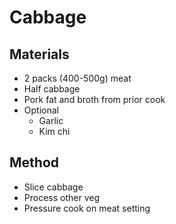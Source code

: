# Cabbage
## Materials
* 2 packs (400-500g) meat
* Half cabbage
* Pork fat and broth from prior cook
* Optional
    * Garlic
    * Kim chi

## Method
* Slice cabbage
* Process other veg
* Pressure cook on meat setting
